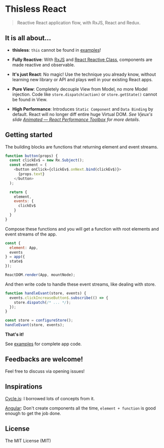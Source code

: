 # Thisless React

> Reactive React application flow, with RxJS, React and Redux.

## It is all about...
- **thisless**: `this` cannot be found in [examples](./examples)!

- **Fully Reactive**: With [RxJS](https://github.com/Reactive-Extensions/RxJS) and [React Reactive Class](https://github.com/jas-chen/react-reactive-class), components are made reactive and observable.

- **It's just React**: No magic! Use the technique you already know, without learning new library or API and plays well in your existing React apps.

- **Pure View**: Completely decouple View from Model, no more Model injection. Code like `store.dispatch(action)` or `store.getState()` cannot be found in View.

- **High Performance**: Introduces `Static Component` and `Data Binding` by default. React will no longer diff entire huge Virtual DOM. *See Vjeux's slide [Animated — React Performance Toolbox](https://speakerdeck.com/vjeux/react-rally-animated-react-performance-toolbox) for more details*.

## Getting started
The building blocks are functions that returning element and event streams.

```javascript
function button(props) {
  const clickEv$ = new Rx.Subject();
  const element = (
    <button onClick={clickEv$.onNext.bind(clickEv$)}>
      {props.text}
    </button>
  );

  return {
    element,
    events: {
      clickEv$
    }
  }
}
```

Compose these functions and you will get a function with root elements and event streams of the app.

```javascript
const {
  element: App,
  events
} = app({
  state$
});

ReactDOM.render(App, mountNode);
```

And then write code to handle these event streams, like dealing with store.
```javascript
function handleEvant(store, events) {
  events.clickIncreaseButton$.subscribe(() => {
    store.dispatch(/* ... */);
  });
}

const store = configureStore();
handleEvant(store, events);
```

**That's it!**

See [examples](./examples) for complete app code.

## Feedbacks are welcome!
Feel free to discuss via opening issues!

## Inspirations
[Cycle.js](http://cycle.js.org/): I borrowed lots of concepts from it.

[Angular](https://angular.io/): Don't create components all the time, `element + function` is good enough to get the job done.

## License
The MIT License (MIT)
